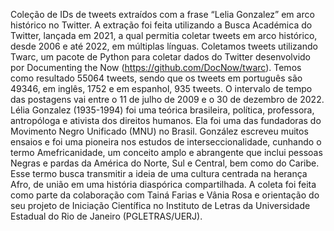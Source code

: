 Coleção de IDs de tweets extraídos com a frase “Lelia Gonzalez” em arco histórico no Twitter. A extração foi feita utilizando a Busca Académica do Twitter, lançada em 2021, a qual permitia coletar tweets em arco histórico, desde 2006 e até 2022, em múltiplas línguas. Coletamos tweets utilizando Twarc, um pacote de Python para coletar dados do Twitter desenvolvido por Documenting the Now (https://github.com/DocNow/twarc). Temos como resultado 55064 tweets, sendo que os tweets em português são 49346, em inglês, 1752 e em espanhol, 935 tweets. O intervalo de tempo das postagens vai entre o 11 de julho de 2009 e o 30 de dezembro de 2022. Lélia Gonzalez (1935-1994) foi uma teórica brasileira, política, professora, antropóloga e ativista dos direitos humanos. Ela foi uma das fundadoras do Movimento Negro Unificado (MNU) no Brasil. González escreveu muitos ensaios e foi uma pioneira nos estudos de interseccionalidade, cunhando o termo Amefricanidade, um conceito amplo e abrangente que inclui pessoas Negras e pardas da América do Norte, Sul e Central, bem como do Caribe. Esse termo busca transmitir a ideia de uma cultura centrada na herança Afro, de união em uma história diaspórica compartilhada. A coleta foi feita como parte da colaboração com Tainá Farias e Vânia Rosa e orientação do seu projeto de Iniciação Científica no Instituto de Letras da Universidade Estadual do Rio de Janeiro (PGLETRAS/UERJ).
